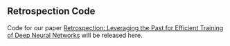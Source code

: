 
## Retrospection Code 

Code for our paper [Retrospection: Leveraging the Past for Efficient Training of Deep Neural Networks](https://openreview.net/forum?id=H1eY00VFDB) will be released here.


